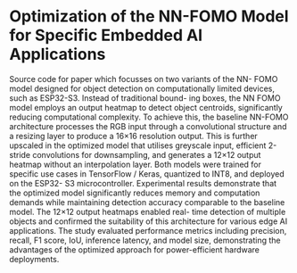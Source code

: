 # Optimization of the NN-FOMO Model for Specific Embedded AI Applications

Source code for paper which focusses on two variants of the NN-
FOMO model designed for object detection on computationally
limited devices, such as ESP32-S3. Instead of traditional bound-
ing boxes, the NN FOMO model employs an output heatmap
to detect object centroids, significantly reducing computational
complexity. To achieve this, the baseline NN-FOMO architecture
processes the RGB input through a convolutional structure and
a resizing layer to produce a 16×16 resolution output. This is
further upscaled in the optimized model that utilises greyscale
input, efficient 2-stride convolutions for downsampling, and
generates a 12×12 output heatmap without an interpolation layer.
Both models were trained for specific use cases in TensorFlow
/ Keras, quantized to INT8, and deployed on the ESP32-
S3 microcontroller. Experimental results demonstrate that the
optimized model significantly reduces memory and computation
demands while maintaining detection accuracy comparable to
the baseline model. The 12×12 output heatmaps enabled real-
time detection of multiple objects and confirmed the suitability
of this architecture for various edge AI applications. The study
evaluated performance metrics including precision, recall, F1
score, IoU, inference latency, and model size, demonstrating
the advantages of the optimized approach for power-efficient
hardware deployments.